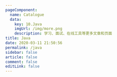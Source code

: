 ```yaml
---
pageComponent: 
  name: Catalogue
  data: 
    key: 10.Java
    imgUrl: /img/more.png
    description: 学习、面试、在线工具等更多文章和页面
title: Java
date: 2020-03-11 21:50:56
permalink: /java
sidebar: false
article: false
comment: false
editLink: false
---
```

